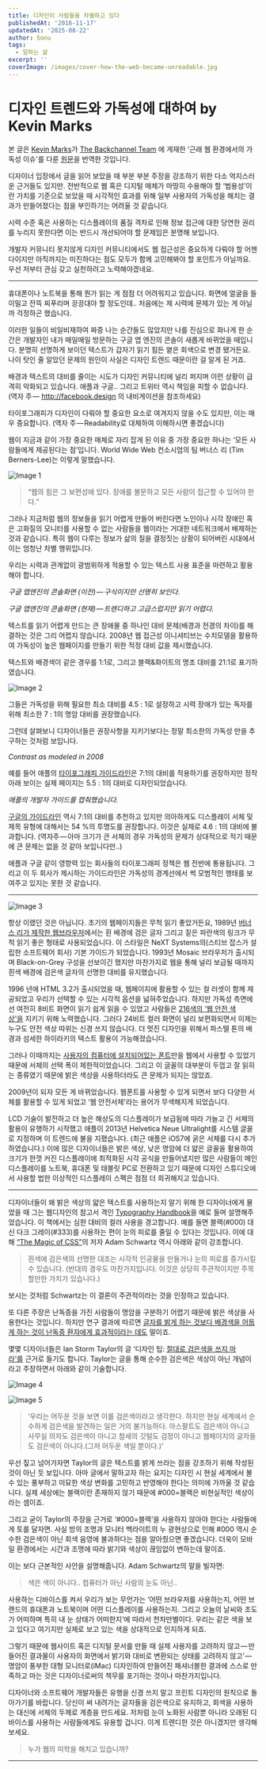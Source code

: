 ```yaml
---
title: 디자인이 사람들을 차별하고 있다
publishedAt: '2016-11-17'
updatedAt: '2025-08-22'
author: Sonu
tags:
  - 일하는 삶
excerpt: ''
coverImage: /images/cover-how-the-web-became-unreadable.jpg
---
```



# 디자인 트렌드와 가독성에 대하여 by Kevin Marks


본 글은 [Kevin Marks](https://backchannel.com/@kevinmarks?source=post_header_lockup)가 [The Backchannel Team](https://medium.com/u/96b1b4d8e25c) 에 게재한 ‘근래 웹 환경에서의 가독성 이슈'를 다룬 [원문](https://backchannel.com/how-the-web-became-unreadable-a781ddc711b6#.osdb2q34c)을 번역한 것입니다.


디자이너 입장에서 글을 읽어 보았을 때 부분 부분 주장을 강조하기 위한 다소 억지스러운 근거들도 있지만. 전반적으로 웹 혹은 디지털 매체가 마땅히 수용해야 할 ‘범용성’이란 가치를 기준으로 보았을 때 시각적인 효과를 위해 일부 사용자의 가독성을 해치는 결과가 만들어졌다는 점을 부인하기는 어려울 것 같습니다.


시력 수준 혹은 사용하는 디스플레이의 품질 격차로 인해 정보 접근에 대한 당연한 권리를 누리지 못한다면 이는 반드시 개선되어야 할 문제임은 분명해 보입니다.


개발자 커뮤니티 못지않게 디자인 커뮤니티에서도 웹 접근성은 중요하게 다뤄야 할 어젠다이지만 아직까지는 미진하다는 점도 모두가 함께 고민해봐야 할 포인트가 아닐까요. 우선 저부터 관심 갖고 실천하려고 노력해야겠네요.


-----


휴대폰이나 노트북을 통해 뭔가 읽는 게 점점 더 어려워지고 있습니다. 화면에 얼굴을 들이밀고 잔뜩 찌푸리며 끙끙대야 할 정도인데.. 처음에는 제 시력에 문제가 있는 게 아닐까 걱정하곤 했습니다.


이러한 일들이 비일비재하여 짜증 나는 순간들도 많았지만 나를 진심으로 화나게 한 순간은 개발자인 내가 매일매일 방문하는 구글 앱 엔진의 콘솔이 새롭게 바뀌었을 때입니다. 분명히 선명하게 보이던 텍스트가 갑자기 읽기 힘든 옅은 회색으로 변경 됐거든요. 나이 탓인 줄 알았던 문제의 원인이 사실은 디자인 트렌드 때문이란 걸 알게 된 거죠.


배경과 텍스트의 대비를 줄이는 시도가 디자인 커뮤니티에 널리 퍼지며 이런 상황이 급격히 악화되고 있습니다. 애플과 구글.. 그리고 트위터 역시 책임을 피할 수 없습니다. (역자 주 — http://facebook.design 의 내비게이션을 참조하세요)


타이포그래피가 디자인이 다뤄야 할 중요한 요소로 여겨지지 않을 수도 있지만, 이는 매우 중요합니다. (역자 주 — Readability로 대체하여 이해하시면 좋겠습니다)


웹이 지금과 같이 가장 중요한 매체로 자리 잡게 된 이유 중 가장 중요한 하나는 ‘모든 사람들에게 제공된다는 점’입니다. World Wide Web 컨소시엄의 팀 버너스 리 (Tim Berners-Lee)는 이렇게 말했습니다.

![Image 1](/images/how-the-web-became-unreadable-img-1.png)

> “웹의 힘은 그 보편성에 있다. 장애를 불문하고 모든 사람이 접근할 수 있어야 한다.”

그러나 지금처럼 웹의 정보들을 읽기 어렵게 만들어 버린다면 노인이나 시각 장애인 혹은 고화질의 모니터를 사용할 수 없는 사람들을 웹이라는 거대한 네트워크에서 배제하는 것과 같습니다. 특히 웹이 다루는 정보가 삶의 질을 결정짓는 상황이 되어버린 시대에서 이는 엄청난 차별 행위입니다.


우리는 시력과 관계없이 광범위하게 적용할 수 있는 텍스트 사용 표준을 마련하고 활용해야 합니다.





*구글 앱엔진의 콘솔화면 (이전) — 구식이지만 선명히 보인다.*





*구글 앱엔진의 콘솔화면 (현재) — 트렌디하고 고급스럽지만 읽기 어렵다.*


텍스트를 읽기 어렵게 만드는 큰 장애물 중 하나인 대비 문제(배경과 전경의 차이)를 해결하는 것은 그리 어렵지 않습니다. 2008년 웹 접근성 이니셔티브는 수치모델을 활용하여 가독성이 높은 웹페이지를 만들기 위한 적정 대비 값을 제시했습니다.


텍스트와 배경색이 같은 경우를 1:1로, 그리고 블랙&화이트의 명조 대비를 21:1로 표기하였습니다.

![Image 2](/images/how-the-web-became-unreadable-img-2.png)


그들은 가독성을 위해 필요한 최소 대비를 4.5 : 1로 설정하고 시력 장애가 있는 독자를 위해 최소한 7 : 1의 명암 대비를 권장했습니다.


그런데 살펴보니 디자이너들은 권장사항을 지키기보다는 정말 최소한의 가독성 만을 추구하는 것처럼 보입니다.





*Contrast as modeled in 2008*


예를 들어 애플의 [타이포그래피 가이드라인](https://developer.apple.com/ios/human-interface-guidelines/visual-design/color/)은 7:1의 대비를 적용하기를 권장하지만 정작 아래 보이는 실제 페이지는 5.5 : 1의 대비로 디자인되었습니다.





*애플의 개발자 가이드를 캡춰했습니다.*


[구글의 가이드라인](https://material.google.com/style/typography.html#typography-line-height) 역시 7:1의 대비를 추천하고 있지만 의아하게도 디스플레이 서체 및 제목 유형에 대해서는 54 %의 투명도를 권장합니다. 이것은 실제로 4.6 : 1의 대비에 불과합니다. (역자주 — 아마 크기가 큰 서체의 경우 가독성의 문제가 상대적으로 적기 때문에 큰 문제는 없을 것 같아 보입니다만..)


애플과 구글 같이 영향력 있는 회사들의 타이포그래피 정책은 웹 전반에 통용됩니다. 그리고 이 두 회사가 제시하는 가이드라인은 가독성의 경계선에서 썩 모범적인 행태를 보여주고 있지는 못한 것 같습니다.


---

![Image 3](/images/how-the-web-became-unreadable-img-3.png)


항상 이랬던 것은 아닙니다. 초기의 웹페이지들은 무척 읽기 좋았거든요, 1989년 [버너스 리가 제작한 웹브라우저](https://www.w3.org/History/1994/WWW/Journals/CACM/screensnap2_24c.gif)에서는 흰 배경에 검은 글자 그리고 짙은 파란색의 링크가 무척 읽기 좋은 형태로 사용되었습니다. 이 스타일은 NeXT Systems의(스티브 잡스가 설립한 소프트웨어 회사) 기본 가이드가 되었습니다. 1993년 Mosaic 브라우저가 출시되며 Black-on-Grey 구성을 선보이긴 했지만 마찬가지로 웹을 통해 널리 보급될 때까지 흰색 배경에 검은색 글자의 선명한 대비를 유지했습니다.


1996 년에 HTML 3.2가 출시되었을 때, 웹페이지에 활용할 수 있는 컬 러셋이 함께 제공되었고 우리가 선택할 수 있는 시각적 옵션을 넓혀주었습니다. 하지만 가독성 측면에선 여전히 8비트 화면이 읽기 쉽게 읽을 수 있었고 사람들은 [216색의 ‘웹 안전 색상'을](http://www.color-hex.com/216-web-safe-colors/) 지키기 위해 노력했습니다. 그러다 24비트 컬러 화면이 널리 보편화되면서 이제는 누구도 안전 색상 따위는 신경 쓰지 않습니다. 더 멋진 디자인을 위해서 파스텔 톤의 배경과 섬세한 하이라키의 텍스트 활용이 가능해졌습니다.


그러나 이때까지는 [사용자의 컴퓨터에 설치되어있는 폰트](http://www.ampsoft.net/webdesign-l/WindowsMacFonts.html)만을 웹에서 사용할 수 있었기 때문에 서체의 선택 폭이 제한적이었습니다. 그리고 이 글꼴의 대부분이 두껍고 잘 읽히는 종류였기 때문에 밝은 색상을 사용하더라도 큰 문제가 되지는 않았죠.


2009년이 되자 모든 게 바뀌었습니다. 웹폰트를 사용할 수 있게 되면서 보다 다양한 서체를 활용할 수 있게 되었고 ‘웹 안전서체'라는 용어가 무색해지게 되었습니다.





LCD 기술이 발전하고 더 높은 해상도의 디스플레이가 보급됨에 따라 가늘고 긴 서체의 활용이 유행하기 시작했고 애플이 2013년 Helvetica Neue Ultralight를 시스템 글꼴로 지정하며 이 트렌드에 불을 지폈습니다. (최근 애플은 iOS7에 굵은 서체를 다시 추가하였습니다.) 이에 많은 디자이너들은 밝은 색상, 낮은 명암에 더 얇은 글꼴을 활용하여 크기가 한껏 커진 디스플레이에 최적화된 시각 공식을 만들어냈지만 많은 사람들이 메인 디스플레이를 노트북, 휴대폰 및 태블릿 PC로 전환하고 있기 때문에 디자인 스튜디오에서 사용할 법한 이상적인 디스플레이 스펙은 점점 더 희귀해지고 있습니다.


---


디자이너들이 왜 밝은 색상의 얇은 텍스트를 사용하는지 알기 위해 한 디자이너에게 물었을 때 그는 웹디자인의 참고서 격인 [Typography Handbook](http://typographyhandbook.com/#color)을 예로 들며 설명해주었습니다. 이 책에서는 심한 대비의 컬러 사용을 경고합니다. 예를 들면 블랙(#000) 대신 다크 그레이(#333)를 사용하는 편이 눈의 피로를 줄일 수 있다는 것입니다. 이에 대해 [“The Magic of CSS”](http://adamschwartz.co/magic-of-css/chapters/4-color/)의 저자 Adam Schwartz 역시 아래와 같이 강조합니다.

> 흰색에 검은색의 선명한 대조는 시각적 인공물을 만들거나 눈의 피로를 증가시킬 수 있습니다. (반대의 경우도 마찬가지입니다. 이것은 상당히 주관적이지만 주목할만한 가치가 있습니다.)

보시는 것처럼 Schwartz는 이 결론이 주관적이라는 것을 인정하고 있습니다.


또 다른 주장은 난독증을 가진 사람들이 명암을 구분하기 어렵기 때문에 밝은 색상을 사용한다는 것입니다. 하지만 연구 결과에 따르면 [글자를 밝게 하는 것보다 배경색을 어둡게 하는 것이 난독증 환자에게 효과적이라는 데도](https://kevinmarks.github.io/textsamples.html) 말이죠.


몇몇 디자이너들은 Ian Storm Taylor의 글 ‘디자인 팁: [절대로 검은색을 쓰지 마라'를](https://ianstormtaylor.com/design-tip-never-use-black) 근거로 들기도 합니다. Taylor는 글을 통해 순수한 검은색은 색상이 아닌 개념이라고 주장하면서 아래와 같이 기술합니다.

![Image 4](/images/how-the-web-became-unreadable-img-4.png)

![Image 5](/images/how-the-web-became-unreadable-img-5.png)

> ‘우리는 어두운 것을 보면 이를 검은색이라고 생각한다. 하지만 현실 세계에서 순수하게 검은색을 발견하는 일은 거의 불가능하다. 아스팔트도 검은색이 아니고 사무실 의자도 검은색이 아니고 참새의 깃털도 검정이 아니고 웹페이지의 글자들도 검은색이 아니다.(그저 어두운 색일 뿐이다.)'

우선 짚고 넘어가자면 Taylor의 글은 텍스트를 밝게 쓰라는 점을 강조하기 위해 작성된 것이 아닌 듯 보입니다. 아마 글에서 말하고자 하는 요지는 디자인 시 현실 세계에서 볼 수 있는 풍부하고 미묘한 색상 변화를 고민하고 반영해야 한다는 의미에 가까울 것 같습니다. 실제 세상에는 블랙이란 존재하지 않기 때문에 #000=블랙은 비현실적인 색상이라는 셈이죠.


그리고 굳이 Taylor의 주장을 근거로 ‘#000=블랙’을 사용하지 않아야 한다는 사람들에게 토를 달자면. 사실 방의 조명과 모니터 백라이트의 누 광현상으로 인해 #000 역시 순수한 검은색이 아닌 회색 음영에 불과하다는 점을 알아줬으면 좋겠습니다. 더욱이 모바일 환경에서는 시간과 조명에 따라 밝기와 색상이 끊임없이 변하는데 말이죠.


이는 보다 근본적인 사안을 설명해줍니다. Adam Schwartz의 말을 빌자면:

> 색은 색이 아니다.. 컴퓨터가 아닌 사람의 눈도 아닌..

사용하는 디바이스를 켜서 우리가 보는 무언가는 ‘어떤 브라우저를 사용하는지, 어떤 브랜드의 휴대폰과 노트북이며 어떤 디스플레이를 사용하는지. 그리고 오늘의 날씨와 조도가 어떠하며 특히 내 눈 상태가 어떠한지’에 따라서 천차만별이다. 우리는 같은 색을 보고 있다고 여기지만 실제로 보고 있는 색을 상대적으로 인지하게 되죠.


그렇기 때문에 웹사이트 혹은 디지털 문서를 만들 때 실제 사용자를 고려하지 않고 — 만들어진 결과물이 사용자의 화면에서 밝기와 대비로 변환되는 상태를 고려하지 않고’ — 명암이 풍부한 대형 모니터로(iMac) 디자인하여 만들어진 패셔너블한 결과에 스스로 만족하고 마는 것은 디자이너로써의 책무를 포기하는 것이나 마찬가지입니다.


디자이너와 소프트웨어 개발자들은 유행을 신경 쓰지 말고 프린트 디자인의 원칙으로 돌아가기를 바랍니다. 당신이 써 내려가는 글자들을 검은색으로 유지하고, 회색을 사용하는 대신에 서체의 두께로 계층을 만드세요. 저처럼 눈이 노화된 사람뿐 아니라 오래된 디바이스를 사용하는 사람들에게도 유용할 겁니다. 이게 트렌디한 것은 아니겠지만 생각해 보세요.

> 누가 웹의 미학을 해치고 있습니까?

---






